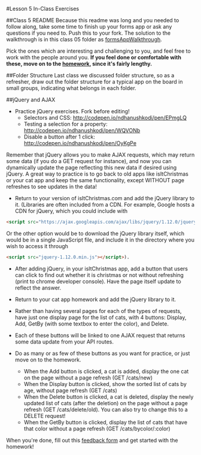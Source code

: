 #Lesson 5 In-Class Exercises

##Class 5 README
Because this readme was long and you needed to follow along, take some time to finish up your forms app or ask any questions if you need to. Push this to your fork. The solution to the walkthrough is in this class 05 folder as [formsAppWalkthrough](https://github.com/olinjs/olinjs/blob/master/lessons/05-client-jquery-ajax/formsAppWalkthrough). 

Pick the ones which are interesting and challenging to you, and feel free to work with the people around you. **If you feel done or comfortable with these, move on to the [homework](https://github.com/olinjs/olinjs/blob/master/lessons/05-client-jquery-ajax/HOMEWORK.md), since it's fairly lengthy.**

##Folder Structure
Last class we discussed folder structure, so as a refresher, draw out the folder structure for a typical app on the board in small groups, indicating what belongs in each folder. 

##jQuery and AJAX
- Practice jQuery exercises. Fork before editing!
	- Selectors and CSS: http://codepen.io/ndhanushkodi/pen/EPmgLQ
	- Testing a selection for a property: http://codepen.io/ndhanushkodi/pen/WQVONb
	- Disable a button after 1 click: http://codepen.io/ndhanushkodi/pen/OyKgPe

Remember that jQuery allows you to make AJAX requests, which may return some data (if you do a GET request for instance), and now you can dynamically update the page reflecting this new data if desired using jQuery. A great way to practice is to go back to old apps like isItChristmas or your cat app and keep the same functionality, except WITHOUT page refreshes to see updates in the data!

- Return to your version of isItChristmas.com and add the jQuery library to it. (Libraries are often included from a CDN. For example, Google hosts a CDN for jQuery, which you could include with 
```html
<script src="https://ajax.googleapis.com/ajax/libs/jquery/1.12.0/jquery.min.js"></script>
```
Or the other option would be to download the jQuery library itself, which would be in a single JavaScript file, and include it in the directory where you wish to access it through 
```html
<script src="jquery-1.12.0.min.js"></script>). 
```

- After adding jQuery, in your isItChristmas app, add a button that users can click to find out whether it is christmas or not without refreshing (print to chrome developer console). Have the page itself update to reflect the answer.

- Return to your cat app homework and add the jQuery library to it. 

- Rather than having several pages for each of the types of requests, have just one display page for the list of cats, with 4 buttons: Display, Add, GetBy <insert favorite color here> (with some textbox to enter the color), and Delete. 

- Each of these buttons will be linked to one AJAX request that returns some data update from your API routes. 

- Do as many or as few of these buttons as you want for practice, or just move on to the homework. 

	- When the Add button is clicked, a cat is added, display the one cat on the page without a page refresh (GET /cats/new)
	- When the Display button is clicked, show the sorted list of cats by age, without page refresh (GET /cats) 
	- When the Delete button is clicked, a cat is deleted, display the newly updated list of cats (after the deletion) on the page without a page refresh (GET /cats/delete/old). You can also try to change this to a DELETE request!
	- When the GetBy <insert favorite color here> button is clicked, display the list of cats that have that color without a page refresh (GET /cats/bycolor/:color)


When you're done, fill out this [feedback form](https://docs.google.com/forms/d/1sItfsMqIa5N5eGBpkfCJIMnVK2XsYbo52xOyHLQEPYI/viewform?usp=send_form) and get started with the homework!




